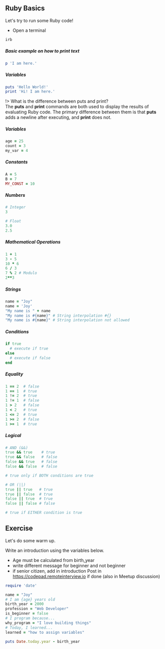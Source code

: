 ## Ruby Basics

Let's try to run some Ruby code!


- Open a terminal

```ruby
irb
```

##### Basic example on how to print text
```ruby
p 'I am here.'
```

##### Variables
```ruby
puts 'Hello World!'
print 'Hi! I am here.'
```
!> What is the difference between puts and print?<br />
The **puts** and **print** commands are both used to display the results of evaluating Ruby code.
The primary difference between them is that **puts** adds a newline after executing, and **print** does not.


##### Variables
```ruby
age = 25
count = 3
my_var = 4
```

##### Constants
```ruby
A = 5
B = 7
MY_CONST = 10
```

##### Numbers
```ruby
# Integer
3

# Float
3.0
2.5
```

##### Mathematical Operations
```ruby
1 + 1
3 - 5
10 * 6
6 / 3
7 % 2 # Modulo
2**3
```

##### Strings
```ruby
name = "Joy"
name = 'Joy'
"My name is " + name
"My name is #{name}" # String interpolation #{}
"My name is #{name}" # String interpolation not allowed
```

##### Conditions
```ruby
if true
  # execute if true
else
  # execute if false
end
```


##### Equality
```ruby
1 == 2  # false
1 == 1  # true
1 != 2  # true
1 != 1  # false
1 > 2   # false
1 < 2   # true
1 <= 2  # true
1 >= 2  # false
1 >= 1  # true
```

##### Logical
```ruby
# AND (&&)
true && true    # true
true && false   # false
false && true   # false
false && false  # false

# true only if BOTH conditions are true

# OR (||)
true || true   # true
true || false  # true
false || true  # true
false || false # false

# true if EITHER condition is true
```

## Exercise

Let's do some warm up.

Write an introduction using the variables below.
- Age must be calculated from birth_year
- write different message for beginner and not beginner
- if senior citizen, add in introduction
Post in https://codepad.remoteinterview.io if done (also in Meetup discussion)

```ruby
require 'date'

name = "Joy"
# I am {age} years old
birth_year = 2000
profession = "Web Developer"
is_beginner = false
# I program because...
why_program = "I love building things"
# Today, I learned...
learned = "how to assign variables"

puts Date.today.year - birth_year
```
